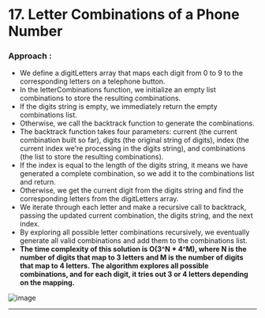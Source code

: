 # 17. Letter Combinations of a Phone Number


### Approach : 

- We define a digitLetters array that maps each digit from 0 to 9 to the corresponding letters on a telephone button.
- In the letterCombinations function, we initialize an empty list combinations to store the resulting combinations.
- If the digits string is empty, we immediately return the empty combinations list.
- Otherwise, we call the backtrack function to generate the combinations.
- The backtrack function takes four parameters: current (the current combination built so far), digits (the original string of digits), index (the current index we're processing in the digits string), and combinations (the list to store the resulting combinations).
- If the index is equal to the length of the digits string, it means we have generated a complete combination, so we add it to the combinations list and return.
- Otherwise, we get the current digit from the digits string and find the corresponding letters from the digitLetters array.
- We iterate through each letter and make a recursive call to backtrack, passing the updated current combination, the digits string, and the next index.
- By exploring all possible letter combinations recursively, we eventually generate all valid combinations and add them to the combinations list.
- **The time complexity of this solution is O(3^N * 4^M), where N is the number of digits that map to 3 letters and M is the number of digits that map to 4 letters. The algorithm explores all possible combinations, and for each digit, it tries out 3 or 4 letters depending on the mapping.**

![image](https://github.com/Nikhilpra17/Leetcode-/assets/97670140/343480b6-a8ac-47ab-9bfe-af3ae0159e84)

___
